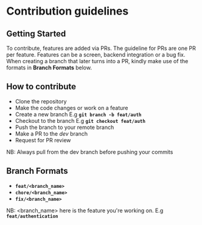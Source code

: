 # Contribution guidelines

## Getting Started

To contribute, features are added via PRs. The guideline for PRs are one PR per feature. Features can be a screen, backend integration or a bug fix. When creating a branch that later turns into a PR, kindly make use of the formats in **Branch Formats** below.


## How to contribute

- Clone the repository
- Make the code changes or work on a feature
- Create a new branch E.g **```git branch -b feat/auth```**
- Checkout to the branch E.g **```git checkout feat/auth```**
- Push the branch to your remote branch
- Make a PR to the *dev* branch
- Request for PR review


NB: Always pull from the dev branch before pushing your commits


## Branch Formats

- **```feat/<branch_name>```**
- **```chore/<branch_name>```**
- **```fix/<branch_name>```**


NB: <branch_name> here is the feature you're working on. E.g **```feat/authentication```**
